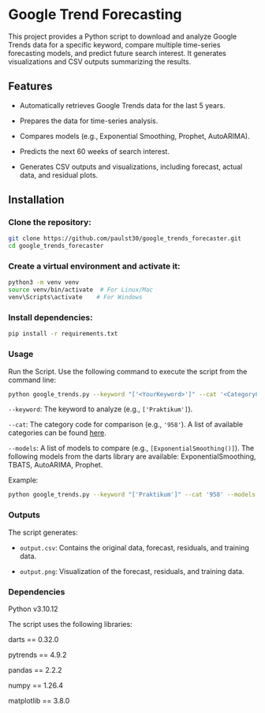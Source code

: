 # Google Trend Forecasting
This project provides a Python script to download and analyze Google Trends data for a specific keyword, compare multiple time-series forecasting models, and predict future search interest. It generates visualizations and CSV outputs summarizing the results.

## Features

- Automatically retrieves Google Trends data for the last 5 years.

- Prepares the data for time-series analysis.

- Compares models (e.g., Exponential Smoothing, Prophet, AutoARIMA).

- Predicts the next 60 weeks of search interest.

- Generates CSV outputs and visualizations, including forecast, actual data, and residual plots.

## Installation

### Clone the repository:

```bash
git clone https://github.com/paulst30/google_trends_forecaster.git
cd google_trends_forecaster
```

### Create a virtual environment and activate it:

```bash
python3 -m venv venv
source venv/bin/activate  # For Linux/Mac
venv\Scripts\activate    # For Windows
```

### Install dependencies:

```bash
pip install -r requirements.txt
```

### Usage

Run the Script. Use the following command to execute the script from the command line:
```bash
python google_trends.py --keyword "['<YourKeyword>']" --cat '<CategoryCode>' --models "[<YourModels>]"
```

`--keyword`: The keyword to analyze (e.g., `['Praktikum']`).

`--cat`: The category code for comparison (e.g., `'958'`). A list of available categories can be found [here](https://github.com/pat310/google-trends-api/wiki/Google-Trends-Categories).

`--models`: A list of models to compare (e.g., `[ExponentialSmoothing()]`). The following models from the darts library are available: ExponentialSmoothing, TBATS, AutoARIMA, Prophet.

Example:

```bash
python google_trends.py --keyword "['Praktikum']" --cat '958' --models "[ExponentialSmoothing(), TBATS()]"
```

### Outputs

The script generates:

- `output.csv`: Contains the original data, forecast, residuals, and training data.

- `output.png`: Visualization of the forecast, residuals, and training data.

### Dependencies

Python v3.10.12

The script uses the following libraries:

darts == 0.32.0

pytrends == 4.9.2

pandas == 2.2.2

numpy == 1.26.4

matplotlib == 3.8.0
